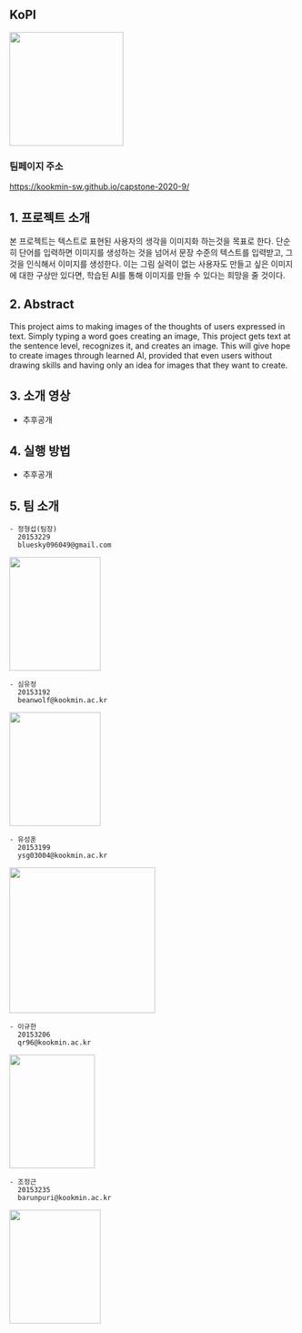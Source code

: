 ## KoPI
<img src="https://user-images.githubusercontent.com/20828492/77301470-13225c00-6d33-11ea-814f-7e4d129d2891.png" width="200" height="200">

### 팀페이지 주소
https://kookmin-sw.github.io/capstone-2020-9/

## 1. 프로젝트 소개
본 프로젝트는 텍스트로 표현된 사용자의 생각을 이미지화 하는것을 목표로 한다.
단순히 단어를 입력하면 이미지를 생성하는 것을 넘어서 문장 수준의 텍스트를 입력받고, 그것을 인식해서 이미지를 생성한다. 이는 그림 실력이 없는 사용자도 만들고 싶은 이미지에 대한 구상만 있다면, 학습된 AI를 통해 이미지를 만들 수 있다는 희망을 줄 것이다.

## 2. Abstract
This project aims to making images of the thoughts of users expressed in text.
Simply typing a word goes creating an image, This project gets text at the sentence level, recognizes it, and creates an image. This will give hope to create images through learned AI, provided that even users without drawing skills and having only an idea for images that they want to create.


## 3. 소개 영상
 - 추후공개

## 4. 실행 방법
 - 추후공개

## 5. 팀 소개

    - 정형섭(팀장)
      20153229
      bluesky096049@gmail.com
 <img src="https://user-images.githubusercontent.com/20828492/77650602-145fbd00-6faf-11ea-9f68-ad54d178baa1.jpg" width="160" height="200">
    
    - 심유정
      20153192
      beanwolf@kookmin.ac.kr
   <img src="https://user-images.githubusercontent.com/20828492/77652703-03fd1180-6fb2-11ea-95b8-fe1abd59f51f.jpg" width="160" height="200">
      
    - 유성훈
      20153199
      ysg03004@kookmin.ac.kr
   <img src="https://user-images.githubusercontent.com/20828492/77650563-05790a80-6faf-11ea-8932-84a15f540551.jpg" width="256" height="256">
      
      
    - 이규한
      20153206
      qr96@kookmin.ac.kr
   <img src="https://user-images.githubusercontent.com/20828492/77650650-24779c80-6faf-11ea-9e66-68652b3252ef.jpg" width="150" height="200">
   
   
    - 조정근
      20153235
      barunpuri@kookmin.ac.kr
   <img src="https://user-images.githubusercontent.com/20828492/77650692-335e4f00-6faf-11ea-842a-1aafd720f60c.jpg" width="160" height="200">
      


<!--
## Markdown을 사용하여 내용꾸미기

Markdown은 작문을 스타일링하기위한 가볍고 사용하기 쉬운 구문입니다. 여기에는 다음을위한 규칙이 포함됩니다.

```markdown
Syntax highlighted code block

# Header 1
## Header 2
### Header 3

- Bulleted
- List

1. Numbered
2. List

**Bold** and _Italic_ and `Code` text

[Link](url) and ![Image](src)
```

자세한 내용은 [GitHub Flavored Markdown](https://guides.github.com/features/mastering-markdown/).

### Support or Contact

readme 파일 생성에 추가적인 도움이 필요하면 [도움말](https://help.github.com/articles/about-readmes/) 이나 [contact support](https://github.com/contact) 을 이용하세요.
-->
